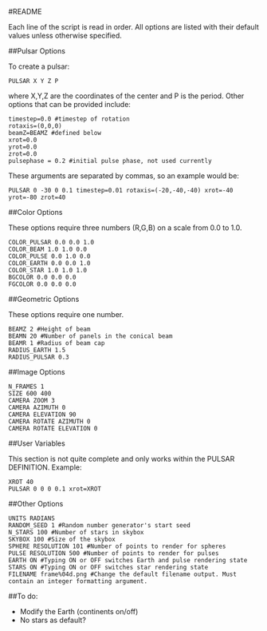 #README

Each line of the script is read in order. All options are listed with their default values unless otherwise specified.

##Pulsar Options

To create a pulsar:
```
PULSAR X Y Z P
```
where X,Y,Z are the coordinates of the center and P is the period. Other options that can be provided include:
```
timestep=0.0 #timestep of rotation
rotaxis=(0,0,0)
beamZ=BEAMZ #defined below
xrot=0.0
yrot=0.0
zrot=0.0
pulsephase = 0.2 #initial pulse phase, not used currently
```
These arguments are separated by commas, so an example would be:
```
PULSAR 0 -30 0 0.1 timestep=0.01 rotaxis=(-20,-40,-40) xrot=-40 yrot=-80 zrot=40
```
##Color Options

These options require three numbers (R,G,B) on a scale from 0.0 to 1.0. 

```
COLOR_PULSAR 0.0 0.0 1.0
COLOR_BEAM 1.0 1.0 0.0
COLOR_PULSE 0.0 1.0 0.0
COLOR_EARTH 0.0 0.0 1.0
COLOR_STAR 1.0 1.0 1.0
BGCOLOR 0.0 0.0 0.0
FGCOLOR 0.0 0.0 0.0
```

##Geometric Options

These options require one number.

```
BEAMZ 2 #Height of beam
BEAMN 20 #Number of panels in the conical beam
BEAMR 1 #Radius of beam cap
RADIUS_EARTH 1.5
RADIUS_PULSAR 0.3
```

##Image Options
```
N_FRAMES 1
SIZE 600 400
CAMERA ZOOM 3
CAMERA AZIMUTH 0
CAMERA ELEVATION 90
CAMERA ROTATE AZIMUTH 0
CAMERA ROTATE ELEVATION 0
```
##User Variables

This section is not quite complete and only works within the PULSAR DEFINITION. Example:
```
XROT 40
PULSAR 0 0 0 0.1 xrot=XROT
```

##Other Options
```
UNITS RADIANS
RANDOM_SEED 1 #Random number generator's start seed
N_STARS 100 #Number of stars in skybox
SKYBOX 100 #Size of the skybox
SPHERE RESOLUTION 101 #Number of points to render for spheres
PULSE RESOLUTION 500 #Number of points to render for pulses
EARTH ON #Typing ON or OFF switches Earth and pulse rendering state
STARS ON #Typing ON or OFF switches star rendering state
FILENAME frame%04d.png #Change the default filename output. Must contain an integer formatting argument.
```


##To do:

- Modify the Earth (continents on/off)
- No stars as default?
